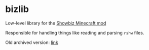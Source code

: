 # bizlib

Low-level library for the [Showbiz Minecraft mod](https://github.com/FlooferLand/showbiz)

Responsible for handling things like reading and parsing `rshw` files.

Old archived version: [link](https://github.com/FlooferLand/Showbiz-LowLevel/tree/b3b7e07cb17f6fc777756cc815970296405c7f4e)
